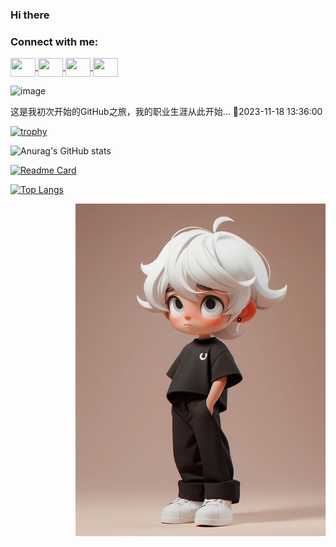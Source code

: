 ### Hi there

<!--
**xlli-start/xlli-start** is a ✨ _special_ ✨ repository because its `README.md` (this file) appears on your GitHub profile.

Here are some ideas to get you started:

- 🔭 I’m currently working on ...
- 🌱 I’m currently learning ...
- 👯 I’m looking to collaborate on ...
- 🤔 I’m looking for help with ...
- 💬 Ask me about ...
- 📫 How to reach me: ...
- 😄 Pronouns: ...
- ⚡ Fun fact: ...
-->
<h3 align="left">Connect with me:</h3>
<p align="left">
  <a href="your link" target="_blank">
    <img align="center" src="https://cdn.jsdelivr.net/npm/simple-icons@3.0.1/icons/twitter.svg" alt="" height="30" width="40" style="color: red;" />
  </a>
  <a href="your link" target="_blank">
    <img align="center" src="https://cdn.jsdelivr.net/npm/simple-icons@3.0.1/icons/linkedin.svg" alt="" height="30" width="40" style="color: red;" />
  </a>
  <a href="your link" target="_blank">
    <img align="center" src="https://cdn.jsdelivr.net/npm/simple-icons@3.0.1/icons/instagram.svg" alt="" height="30" width="40" style="color: red;" />
  </a>
  <a href="your link" target="_blank">
    <img align="center" src="https://cdn.jsdelivr.net/npm/simple-icons@3.0.1/icons/youtube.svg" alt="" height="30" width="40" style="color: red;" />
  </a>
</p>

![image](https://github.com/xlli-start/xlli-start/assets/39802205/d3a114be-655b-4ef5-adc7-1a09cb948681)

这是我初次开始的GitHub之旅，我的职业生涯从此开始...
🫰2023-11-18 13:36:00

[![trophy](https://github-profile-trophy.vercel.app/?username=xlli-start&theme=onedark&column=-1&no-bg=true&no-frame=true)](https://github.com/xlli-start/awesome-cpp-cn)

![Anurag's GitHub stats](https://github-readme-stats.vercel.app/api?username=xlli-start&show_icons=true&theme=radical)

[![Readme Card](https://github-readme-stats.vercel.app/api/pin/?username=xlli-start&repo=awesome-cpp-cn)](https://github.com/xlli-start/awesome-cpp-cn)

[![Top Langs](https://github-readme-stats.vercel.app/api/top-langs/?username=xlli-start&layout=compact)](https://github.com/xlli-start/awesome-cpp-cn) 

<img align="right" alt="Me" width="400" src="e969ac50dcbe5575680fe678c18f6260.jpg" style="float: right; margin-left: 10px; text-align: right;">

